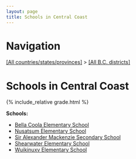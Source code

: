 ```yaml
---
layout: page
title: Schools in Central Coast
---
```

# Navigation

[[All countries/states/provinces]](../..) > [[All B.C. districts]](..)

# Schools in Central Coast

{% include_relative grade.html %}

**Schools:**

- [Bella Coola Elementary School](Bella_Coola_Elementary_School.md)
- [Nusatsum Elementary School](Nusatsum_Elementary_School.md)
- [Sir Alexander Mackenzie Secondary School](Sir_Alexander_Mackenzie_Secondary_School.md)
- [Shearwater Elementary School](Shearwater_Elementary_School.md)
- [Wuikinuxv Elementary School](Wuikinuxv_Elementary_School.md)
